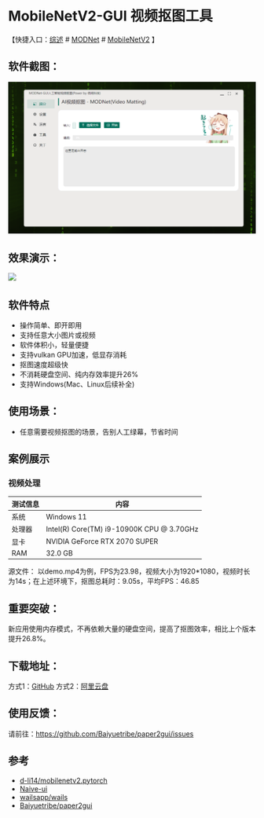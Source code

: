 # MobileNetV2-GUI 视频抠图工具

【快捷入口：[综述](readme.md) # [MODNet](modnet_gui.md) # [MobileNetV2](mobilenetv2_gui.md) 】

## 软件截图：

![](../docs/images/modnet_gui.png)

## 效果演示：

![](https://github.com/ZHKKKe/MODNet/raw/master/doc/gif/homepage_demo.gif)

## 软件特点

- 操作简单、即开即用
- 支持任意大小图片或视频
- 软件体积小，轻量便捷
- 支持vulkan GPU加速，低显存消耗
- 抠图速度超级快
- 不消耗硬盘空间、纯内存效率提升26%
- 支持Windows(Mac、Linux后续补全)

## 使用场景：

- 任意需要视频抠图的场景，告别人工绿幕，节省时间

## 案例展示

### 视频处理

| 测试信息 | 内容                                      |
| -------- | ----------------------------------------- |
| 系统     | Windows 11                                |
| 处理器   | Intel(R) Core(TM) i9-10900K CPU @ 3.70GHz |
| 显卡     | NVIDIA GeForce RTX 2070 SUPER             |
| RAM      | 32.0 GB                                   |

<!-- 源文件： 以demo.mp4为例，传统硬盘模式下：FPS为23.98，视频大小为1920*1080，视频时长为14s；在上述环境下，抠图总耗时：17.3s，平均FPS：37.9 -->
源文件： 以demo.mp4为例，FPS为23.98，视频大小为1920*1080，视频时长为14s；在上述环境下，抠图总耗时：9.05s，平均FPS：46.85

## 重要突破：

新应用使用内存模式，不再依赖大量的硬盘空间，提高了抠图效率，相比上个版本提升26.8%。

## 下载地址：

方式1：[GitHub](https://github.com/Baiyuetribe/paper2gui/releases/tag/Published)
方式2：[阿里云盘](https://www.aliyundrive.com/s/2b4hyudGkni)

## 使用反馈：

请前往：https://github.com/Baiyuetribe/paper2gui/issues

## 参考
- [d-li14/mobilenetv2.pytorch](https://github.com/d-li14/mobilenetv2.pytorch)
- [Naive-ui](https://www.naiveui.com/zh-CN/os-theme)
- [wailsapp/wails](https://github.com/wailsapp/wails)
- [Baiyuetribe/paper2gui](https://github.com/Baiyuetribe/paper2gui)